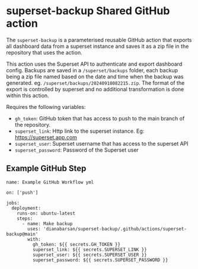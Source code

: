 # superset-backup Shared GitHub action


The `superset-backup` is a parameterised reusable GitHub action that exports all dashboard data from a superset instance and saves it as a zip file in the repository that uses the action.

This action uses the Superset API to authenticate and export dashboard config.
Backups are saved in a `/superset/backups` folder, each backup being a zip file named based on the date and time when the backup was generated. eg. `/superset/backups/20240918082215.zip`. 
The format of the export is controlled by superset and no additional transformation is done within this action. 

Requires the following variables: 
- `gh_token`: GitHub token that has access to push to the main branch of the repository.
- `superset_link`: Http link to the superset instance. Eg: https://superset.app.com
- `superset_user`: Superset username that has access to the superset API
- `superset_password`: Password of the Superset user

## Example GitHub Step

```
name: Example GitHub Workflow yml

on: ['push']

jobs:
  deployment:
    runs-on: ubuntu-latest
    steps:
      - name: Make backup
        uses: 'dianabarsan/superset-backup/.github/actions/superset-backup@main'
        with:
          gh_token: ${{ secrets.GH_TOKEN }}
          superset_link: ${{ secrets.SUPERSET_LINK }}
          superset_user: ${{ secrets.SUPERSET_USER }}
          superset_password: ${{ secrets.SUPERSET_PASSWORD }}
```
